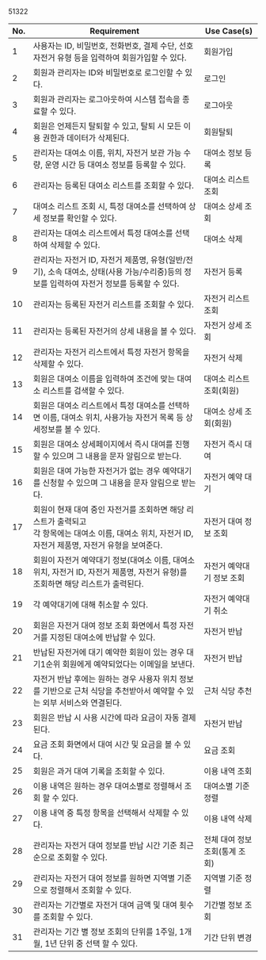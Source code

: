 51322



No.|Requirement|Use Case(s)|
|--|------|---|
|1|사용자는 ID, 비밀번호, 전화번호, 결제 수단, 선호 자전거 유형 등을 입력하여 회원가입할 수 있다.|회원가입|
|2|회원과 관리자는 ID와 비밀번호로 로그인할 수 있다.|로그인|
|3|회원과 관리자는 로그아웃하여 시스템 접속을 종료할 수 있다.|로그아웃|
|4|회원은 언제든지 탈퇴할 수 있고, 탈퇴 시 모든 이용 권한과 데이터가 삭제된다.|회원탈퇴|
|5|관리자는 대여소 이름, 위치, 자전거 보관 가능 수량, 운영 시간 등 대여소 정보를 등록할 수 있다.|대여소 정보 등록|
|6|관리자는 등록된 대여소 리스트를 조회할 수 있다.|대여소 리스트 조회|
|7|대여소 리스트 조회 시, 특정 대여소를 선택하여 상세 정보를 확인할 수 있다.|대여소 상세 조회|
|8|관리자는 대여소 리스트에서 특정 대여소를 선택하여 삭제할 수 있다.|대여소 삭제|
|9|관리자는 자전거 ID, 자전거 제품명, 유형(일반/전기), 소속 대여소, 상태(사용 가능/수리중)등의 정보를 입력하여 자전거 정보를 등록할 수 있다. |자전거 등록|
|10|관리자는 등록된 자전거 리스트를 조회할 수 있다.|자전거 리스트 조회|
|11|관리자는 등록된 자전거의 상세 내용을 볼 수 있다.|자전거 상세 조회|
|12|관리자는 자전거 리스트에서 특정 자전거 항목을 삭제할 수 있다.|자전거 삭제|
|13|회원은 대여소 이름을 입력하여 조건에 맞는 대여소 리스트를 검색할 수 있다.|대여소 리스트 조회(회원)|
|14|회원은 대여소 리스트에서 특정 대여소를 선택하면 이름, 대여소 위치, 사용가능 자전거 목록 등 상세정보를 볼 수 있다. |대여소 상세 조회(회원)|
|15|회원은 대여소 상세페이지에서 즉시 대여를 진행할 수 있으며 그 내용을 문자 알림으로 받는다.|자전거 즉시 대여|
|16|회원은 대여 가능한 자전거가 없는 경우 예약대기를 신청할 수 있으며 그 내용을 문자 알림으로 받는다.|자전거 예약 대기|
|17|회원이 현재 대여 중인 자전거를 조회하면 해당 리스트가 출력되고<br> 각 항목에는 대여소 이름, 대여소 위치, 자전거 ID, 자전거 제품명, 자전거 유형을 보여준다.|자전거 대여 정보 조회|
|18|회원이 자전거 예약대기 정보(대여소 이름, 대여소 위치, 자전거 ID, 자전거 제품명, 자전거 유형)를 조회하면 해당 리스트가 출력된다.| 자전거 예약대기 정보 조회|
|19|각 예약대기에 대해 취소할 수 있다.| 자전거 예약대기 취소|
|20|회원은 자전거 대여 정보 조회 화면에서 특정 자전거를 지정된 대여소에 반납할 수 있다. | 자전거 반납 |
|21|반납된 자전거에 대기 예약한 회원이 있는 경우 대기1순위 회원에게 예약되었다는 이메일을 보낸다.| 자전거 반납|
|22| 자전거 반납 후에는 원하는 경우 사용자 위치 정보를 기반으로 근처 식당을 추천받아서 예약할 수 있는 외부 서비스와 연결된다. | 근처 식당 추천 |
|23|회원은 반납 시 사용 시간에 따라 요금이 자동 결제된다. |자전거 반납|
|24|요금 조회 화면에서 대여 시간 및 요금을 볼 수 있다. |요금 조회|
|25|회원은 과거 대여 기록을 조회할 수 있다. |이용 내역 조회|
|26|이용 내역은 원하는 경우 대여소별로 정렬해서 조회 할 수 있다. |대여소별 기준 정렬|
|27|이용 내역 중 특정 항목을 선택해서 삭제할 수 있다. |이용 내역 삭제|
|28|관리자는 자전거 대여 정보를 반납 시간 기준 최근순으로 조회할 수 있다. |전체 대여 정보 조회(통계 조회)|
|29|관리자는 자전거 대여 정보를 원하면 지역별 기준으로 정렬해서 조회할 수 있다. |지역별 기준 정렬|
|30|관리자는 기간별로 자전거 대여 금액 및 대여 횟수를 조회할 수 있다. |기간별 정보 조회|
|31|관리자는 기간 별 정보 조회의 단위를 1주일, 1개월, 1년 단위 중 선택 할 수 있다. |기간 단위 변경|
